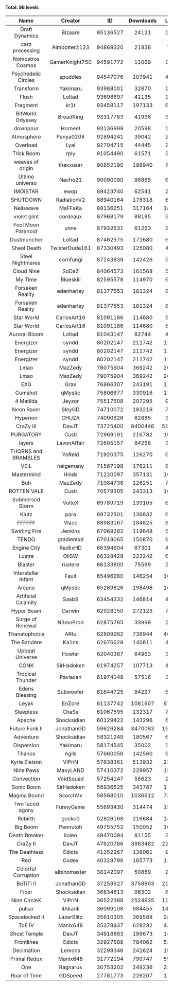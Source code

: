 #### Total: 98 levels

| Name | Creator | ID | Downloads | Likes |
|:---:|:---:|:---:|:---:|:---:|
| Draft Dynamics | Bizaare | 95136527 | 24121 | 1361
| carz processing | Aimbotter2123 | 94869320 | 21838 | 738
| Nomostros Cosmos | GamerKnight750 | 94591772 | 11069 | 1095
| Psychedelic Circles | spuddles | 94547076 | 107941 | 4352
| Transform | Yakimaru | 93988001 | 32870 | 1443
| Flush | Loltad | 93698697 | 41135 | 1894
| Fragment | kr1t | 93459117 | 197133 | 6030
| BitWorld Odyssey | BreadKing | 93317783 | 41938 | 3057
| downpour | Horneet | 93136999 | 20598 | 1282
| Atmosphere | Panya0208 | 92894241 | 39042 | 2428
| Overload | Lyal | 92704715 | 44445 | 2694
| Trick Room | rply | 91054490 | 61571 | 2730
| weaves of origin  | thexxuser | 90852190 | 198940 | 7032
| Ultimo universo | Nacho21 | 90090090 | 96865 | 6723
| IMOISTAR | ewop | 89423740 | 62541 | 2946
| SHUTDOWN | RadiationV2 | 88940164 | 178318 | 6881
| Neliswave | MaFFaKa | 88136251 | 317164 | 18127
| violet glint | cordeaux | 87968179 | 88185 | 3595
| Fool Moon Paranoid | unne | 87932531 | 61253 | 2832
| Dustmuncher | Loltad | 87462575 | 171680 | 6451
| Sheol Death | TwisterDude161 | 87330493 | 125080 | 4689
| Steel Nightmares | cornfungi | 87243839 | 142426 | 5573
| Cloud Nine | SoDaZ | 84064573 | 161568 | 5372
| My Time | Blueskiii | 82595578 | 114970 | 6289
| Forsaken Reality | edenharley | 81377553 | 181324 | 8034
| Forsaken Reality | edenharley | 81377553 | 181324 | 8034
| Star World | CarlosArt16 | 81091186 | 114680 | 5968
| Star World | CarlosArt16 | 81091186 | 114680 | 5968
| Auroral Bloom | Loltad | 81043147 | 82744 | 4704
| Energizer | syndd | 80202147 | 211742 | 11295
| Energizer | syndd | 80202147 | 211742 | 11295
| Energizer | syndd | 80202147 | 211742 | 11295
| Lmao | MazZedy | 79075904 | 369242 | 20048
| Lmao | MazZedy | 79075904 | 369242 | 20048
| EXG | Grax | 76866307 | 243191 | 11786
| Gumshot | qMystic | 75806677 | 330916 | 17384
| 4 Matilda | Jeyzor | 75517608 | 207295 | 9589
| Neon Raver | SleyGD | 74710072 | 183216 | 7430
| Hyperion | CHUZA | 74090626 | 62885 | 3361
| CraZy III | DavJT | 73725400 | 8400446 | 514795
| PURGATORY | Custi | 72969191 | 216782 | 10637
| layers | LavonAffair | 72605157 | 84258 | 3975
| THORNS and BRAMBLES | YoReid | 71920375 | 126270 | 6635
| VEIL | neigemany | 71567198 | 176211 | 8165
| Mastermind | Hinds | 71220097 | 357131 | 16634
| Buh | MazZedy | 71084738 | 126251 | 7667
| ROTTEN VALE | Custi | 70579305 | 243313 | 10881
| Submersed Storm |  VolteX | 69789719 | 139105 | 6706
| Klutz | para | 69732501 | 136832 | 6572
| FFFFFF | Vlacc | 68983167 | 184825 | 8705
| Swirling Fire | Jenkins | 67069282 | 119648 | 5438
| TENDO | gradientxd | 67018065 | 150870 | 9143
| Engine City | RedlixHD | 66394604 | 67301 | 4220
| Lustre | OliSW | 66328428 | 222242 | 6038
| Blaster | rustere | 66133800 | 75569 | 3074
| Interstellar Infant | Fault | 65496280 | 146254 | 10845
| Arcane | qMystic | 65269826 | 198498 | 16515
| Artificial Calamity | SaabS | 63454332 | 146814 | 4556
| Hyper Beam | Darwin | 62928150 | 272123 | 7644
| Surge of Renewal | N3moProd | 62875785 | 33998 | 2344
| Thanatophobia | ARtu | 62809982 | 738944 | 46973
| The Bandere | Ka1ns | 62676629 | 140811 | 4750
| Upbeat Universe | Howler | 62040387 | 64963 | 3556
| CONK | SirHadoken | 61974257 | 107713 | 4454
| Tropical Thunder | Pavlaxan | 61974149 | 57516 | 3479
| Edens Blessing | Subwoofer | 61644725 | 94227 | 5330
| Leyak | EnZore | 61137742 | 1081607 | 67064
| Sleepless | ChaSe | 61067595 | 132317 | 7472
| Apache | Shocksidian | 60129422 | 143296 | 6535
| Future Funk II | JonathanGD | 59626284 | 3470083 | 190584
| Adventure | Shocksidian | 58321249 | 180567 | 6190
| Dispersion | Yakimaru | 58174545 | 35002 | 1882
| Thanos | Agils | 57660056 | 142560 | 9397
| Kyrie Eleison | ViPriN | 57638361 | 513932 | 22238
| Nine Paws | MaxyLAND | 57410372 | 229957 | 15062
| Convection | VoidSquad | 57254147 | 58623 | 2790
| Sonic Boom | SirHadoken | 56936525 | 343787 | 11612
| Magma Bound | ScorchVx | 56568010 | 1036612 | 73575
| Two faced agony | FunnyGame | 55693430 | 314474 | 15514
| Rebirth | gecko0 | 52826168 | 216684 | 14508
| Big Boom | Pennutoh | 49755752 | 150052 | 10489
| Death Breaker | lioleo | 49470094 | 81155 | 3894
| CraZy II | DavJT | 47620786 | 3983482 | 222717
| The Deathless | Edicts | 41352267 | 138061 | 9678
| Red | Codex | 40328796 | 165773 | 11191
| Colorful Corruption | albinomaster | 38142097 | 50859 | 2067
| BuTiTi II | JonathanGD | 37259527 | 3758603 | 215793
| Fiber | Shocksidian | 36834813 | 96302 | 8187
| Nine CircleX | ViPriN | 36522386 | 2524935 | 118754
| pulsar | iIAkariIi | 36099108 | 984455 | 145667
| Spacelocked II | LazerBlitz | 35610305 | 369588 | 28278
| ToE IV  | Manix648 | 35378937 | 628232 | 43429
| Ghost Temple | DavJT | 34918883 | 199673 | 14245
| Frontlines | Edicts | 32927589 | 784062 | 52817
| Decimation | Lemons | 32298346 | 241624 | 19336
| Primal Redux | Manix648 | 31772194 | 790747 | 59355
| One | Ragnarus | 30753202 | 249236 | 22077
| Roar of Time | GDSpeed | 27781773 | 226207 | 17981
